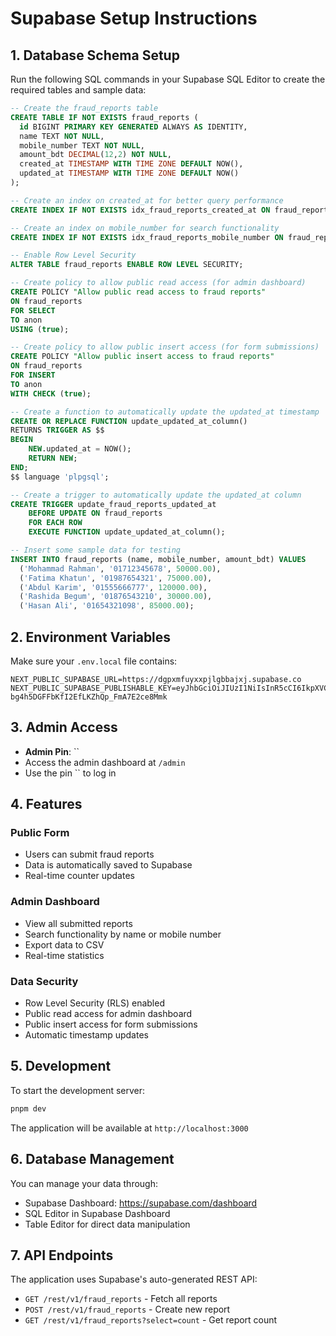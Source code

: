# Supabase Setup Instructions

## 1. Database Schema Setup

Run the following SQL commands in your Supabase SQL Editor to create the required tables and sample data:

```sql
-- Create the fraud_reports table
CREATE TABLE IF NOT EXISTS fraud_reports (
  id BIGINT PRIMARY KEY GENERATED ALWAYS AS IDENTITY,
  name TEXT NOT NULL,
  mobile_number TEXT NOT NULL,
  amount_bdt DECIMAL(12,2) NOT NULL,
  created_at TIMESTAMP WITH TIME ZONE DEFAULT NOW(),
  updated_at TIMESTAMP WITH TIME ZONE DEFAULT NOW()
);

-- Create an index on created_at for better query performance
CREATE INDEX IF NOT EXISTS idx_fraud_reports_created_at ON fraud_reports(created_at);

-- Create an index on mobile_number for search functionality
CREATE INDEX IF NOT EXISTS idx_fraud_reports_mobile_number ON fraud_reports(mobile_number);

-- Enable Row Level Security
ALTER TABLE fraud_reports ENABLE ROW LEVEL SECURITY;

-- Create policy to allow public read access (for admin dashboard)
CREATE POLICY "Allow public read access to fraud reports" 
ON fraud_reports 
FOR SELECT 
TO anon 
USING (true);

-- Create policy to allow public insert access (for form submissions)
CREATE POLICY "Allow public insert access to fraud reports" 
ON fraud_reports 
FOR INSERT 
TO anon 
WITH CHECK (true);

-- Create a function to automatically update the updated_at timestamp
CREATE OR REPLACE FUNCTION update_updated_at_column()
RETURNS TRIGGER AS $$
BEGIN
    NEW.updated_at = NOW();
    RETURN NEW;
END;
$$ language 'plpgsql';

-- Create a trigger to automatically update the updated_at column
CREATE TRIGGER update_fraud_reports_updated_at 
    BEFORE UPDATE ON fraud_reports 
    FOR EACH ROW 
    EXECUTE FUNCTION update_updated_at_column();

-- Insert some sample data for testing
INSERT INTO fraud_reports (name, mobile_number, amount_bdt) VALUES
  ('Mohammad Rahman', '01712345678', 50000.00),
  ('Fatima Khatun', '01987654321', 75000.00),
  ('Abdul Karim', '01555666777', 120000.00),
  ('Rashida Begum', '01876543210', 30000.00),
  ('Hasan Ali', '01654321098', 85000.00);
```

## 2. Environment Variables

Make sure your `.env.local` file contains:

```
NEXT_PUBLIC_SUPABASE_URL=https://dgpxmfuyxxpjlgbbajxj.supabase.co
NEXT_PUBLIC_SUPABASE_PUBLISHABLE_KEY=eyJhbGciOiJIUzI1NiIsInR5cCI6IkpXVCJ9.eyJpc3MiOiJzdXBhYmFzZSIsInJlZiI6ImRncHhtZnV5eHhwamxnYmJhanhqIiwicm9sZSI6ImFub24iLCJpYXQiOjE3NTY4NDcxMjUsImV4cCI6MjA3MjQyMzEyNX0._6SxmQc-bg4h5DGFFbKfI2EfLKZhQp_FmA7E2ce8Mmk
```

## 3. Admin Access

- **Admin Pin**: ``
- Access the admin dashboard at `/admin`
- Use the pin `` to log in

## 4. Features

### Public Form
- Users can submit fraud reports
- Data is automatically saved to Supabase
- Real-time counter updates

### Admin Dashboard
- View all submitted reports
- Search functionality by name or mobile number
- Export data to CSV
- Real-time statistics

### Data Security
- Row Level Security (RLS) enabled
- Public read access for admin dashboard
- Public insert access for form submissions
- Automatic timestamp updates

## 5. Development

To start the development server:

```bash
pnpm dev
```

The application will be available at `http://localhost:3000`

## 6. Database Management

You can manage your data through:
- Supabase Dashboard: https://supabase.com/dashboard
- SQL Editor in Supabase Dashboard
- Table Editor for direct data manipulation

## 7. API Endpoints

The application uses Supabase's auto-generated REST API:
- `GET /rest/v1/fraud_reports` - Fetch all reports
- `POST /rest/v1/fraud_reports` - Create new report
- `GET /rest/v1/fraud_reports?select=count` - Get report count
